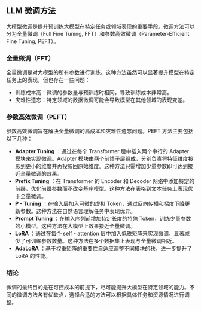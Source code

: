## LLM 微调方法

大模型微调是提升预训练大模型在特定任务或领域表现的重要手段。微调方法可以分为全量微调（Full Fine Tuning, FFT）和参数高效微调（Parameter-Efficient Fine Tuning, PEFT）。

### 全量微调（FFT）

全量微调是对大模型的所有参数进行训练。这种方法虽然可以显著提升模型在特定任务上的表现，但也存在一些问题：

  * 训练成本高：微调的参数量与预训练时相同，导致训练成本非常高。
  * 灾难性遗忘：特定领域的数据微调可能会导致模型在其他领域的表现变差。

### 参数高效微调（PEFT）

参数高效微调旨在解决全量微调的高成本和灾难性遗忘问题。PEFT 方法主要包括以下几种：

  * **Adapter Tuning** ：通过在每个 Transformer 层中插入两个串行的 Adapter 模块来实现微调。Adapter 模块由两个前馈子层组成，分别负责将特征维度投影到更小的维度并再投影回原始维度。这种方法只需增加少量参数即可达到接近全量微调的效果。
  * **Prefix Tuning** ：在 Transformer 的 Encoder 和 Decoder 网络中添加特定的前缀，优化前缀参数而不改变基座模型。这种方法在表格到文本任务上表现优于全量微调。
  * **P - Tuning** ：在输入层加入可微的虚拟 Token，通过反向传播和梯度下降更新参数。这种方法在自然语言理解任务中表现优异。
  * **Prompt Tuning** ：在输入序列前增加特定长度的特殊 Token，训练少量参数的小模型。这种方法在大模型上效果接近全量微调。
  * **LoRA** ：通过在每个 self - attention 层中加入低秩矩阵来实现微调，显著减少了可训练参数数量。这种方法在多个数据集上表现与全量微调相近。
  * **AdaLoRA** ：基于权重矩阵的重要性自适应调整不同模块的秩，进一步提升了 LoRA 的性能。

### 结论

微调的最终目的是在可控成本的前提下，尽可能提升大模型在特定领域的能力。不同的微调方法各有优缺点，选择合适的方法可以根据具体任务和资源情况进行调整。